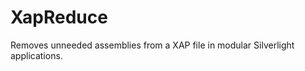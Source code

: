 XapReduce
=========

Removes unneeded assemblies from a XAP file in modular Silverlight applications.
